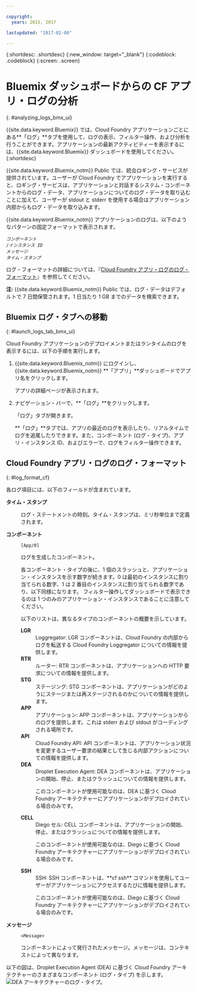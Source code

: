 ```yaml
---

copyright:
  years: 2015, 2017

lastupdated: "2017-02-06"

---
```



{:shortdesc: .shortdesc}
{:new_window: target="_blank"}
{:codeblock: .codeblock}
{:screen: .screen}

# Bluemix ダッシュボードからの CF アプリ・ログの分析
{: #analyzing_logs_bmx_ui}

{{site.data.keyword.Bluemix}} では、Cloud Foundry アプリケーションごとにある**「ログ」**タブを使用して、ログの表示、フィルター操作、および分析を行うことができます。アプリケーションの最新アクティビティーを表示するには、{{site.data.keyword.Bluemix}} ダッシュボードを使用してください。
{:shortdesc}

{{site.data.keyword.Bluemix_notm}} Public では、統合ロギング・サービスが提供されています。ユーザーが Cloud Foundry でアプリケーションを実行すると、ロギング・サービスは、アプリケーションと対話するシステム・コンポーネントからのログ・データ、アプリケーションについてのログ・データを取り込むことに加えて、ユーザーが stdout と stderr を使用する場合はアプリケーション内部からもログ・データを取り込みます。

{{site.data.keyword.Bluemix_notm}} アプリケーションのログは、以下のようなパターンの固定フォーマットで表示されます。

<code><var class="keyword varname">コンポーネント </var>/<var class="keyword varname">インスタンス ID </var>     <var class="keyword varname">メッセージ </var>     <var class="keyword varname">タイム・スタンプ</var></code>
   
ログ・フォーマットの詳細については、『[Cloud Foundry アプリ・ログのログ・フォーマット](logging_view_dashboard.html#log_format_cf)』を参照してください。

**注:** {{site.data.keyword.Bluemix_notm}} Public では、ログ・データはデフォルトで 7 日間保管されます。1 日当たり 1 GB までのデータを検索できます。



##  Bluemix ログ・タブへの移動
{: #launch_logs_tab_bmx_ui}

Cloud Foundry アプリケーションのデプロイメントまたはランタイムのログを表示するには、以下の手順を実行します。

1. {{site.data.keyword.Bluemix_notm}} にログインし、{{site.data.keyword.Bluemix_notm}} **「アプリ」**ダッシュボードでアプリ名をクリックします。 

    アプリの詳細ページが表示されます。
    
2. ナビゲーション・バーで、**「ログ」**をクリックします。

    「ログ」タブが開きます。 
    
    **「ログ」**タブでは、アプリの最近のログを表示したり、リアルタイムでログを追尾したりできます。また、コンポーネント (ログ・タイプ)、アプリ・インスタンス ID、およびエラーで、ログをフィルター操作できます。



## Cloud Foundry アプリ・ログのログ・フォーマット
{: #log_format_cf}

各ログ項目には、以下のフィールドが含まれています。

<dl>
<dt><strong>タイム・スタンプ</strong></dt>
<dd>
<p>ログ・ステートメントの時刻。タイム・スタンプは、ミリ秒単位まで定義されます。</p>
</dd>

<dt><strong>コンポーネント</strong></dt>
<dd>
<pre class="pre screen"><code>[App/0]</code></pre>
<p>ログを生成したコンポーネント。</p>
<p>各コンポーネント・タイプの後に、1 個のスラッシュと、アプリケーション・インスタンスを示す数字が続きます。0 は最初のインスタンスに割り当てられる数字、1 は 2 番目のインスタンスに割り当てられる数字であり、以下同様になります。
フィルター操作してダッシュボードで表示できるのは 1 つのみのアプリケーション・インスタンスであることに注意してください。</p>
<p>以下のリストは、異なるタイプのコンポーネントの概要を示しています。</p>

<dl>
<dt><strong>LGR</strong></dt>
<dd>Loggregator: LGR コンポーネントは、Cloud Foundry の内部からログを転送する Cloud Foundry Loggregator についての情報を提供します。</dd>

<dt><strong>RTR</strong></dt>
<dd>ルーター: RTR コンポーネントは、アプリケーションへの HTTP 要求についての情報を提供します。</dd>

<dt><strong>STG</strong></dt>
<dd>ステージング: STG コンポーネントは、アプリケーションがどのようにステージまたは再ステージされるのかについての情報を提供します。</dd>

<dt><strong>APP</strong></dt>
<dd>アプリケーション: APP コンポーネントは、アプリケーションからのログを提供します。これは stderr および stdout がコーディングされる場所です。
</dd>

<dt><strong>API</strong></dt>
<dd>Cloud Foundry API: API コンポーネントは、アプリケーション状況を変更するユーザー要求の結果として生じる内部アクションについての情報を提供します。</dd>

<dt><strong>DEA</strong></dt>
<dd>Droplet Execution Agent: DEA コンポーネントは、アプリケーションの開始、停止、またはクラッシュについての情報を提供します。
<p>このコンポーネントが使用可能なのは、DEA に基づく Cloud Foundry アーキテクチャーにアプリケーションがデプロイされている場合のみです。</p></dd>

<dt><strong>CELL</strong></dt>
<dd>Diego セル: CELL コンポーネントは、アプリケーションの開始、停止、またはクラッシュについての情報を提供します。
<p>このコンポーネントが使用可能なのは、Diego に基づく Cloud Foundry アーキテクチャーにアプリケーションがデプロイされている場合のみです。</p></dd>

<dt><strong>SSH</strong></dt>
<dd>SSH: SSH コンポーネントは、**cf ssh** コマンドを使用してユーザーがアプリケーションにアクセスするたびに情報を提供します。
<p>このコンポーネントが使用可能なのは、Diego に基づく Cloud Foundry アーキテクチャーにアプリケーションがデプロイされている場合のみです。</p></dd>

</dl>
</dd>

<dt><strong>メッセージ</strong></dt>
<dd>
<pre class="pre screen"><code>&lt;<var class="keyword varname">Message</var>&gt;</code></pre>
<p>コンポーネントによって発行されたメッセージ。メッセージは、コンテキストによって異なります。</p>
</dd>
</dl>

以下の図は、Droplet Execution Agent (DEA) に基づく Cloud Foundry アーキテクチャーのさまざまなコンポーネント (ログ・タイプ) を示します。 ![DEA アーキテクチャーのログ・タイプ。](images/logging_F1.png "Droplet Execution Agent に基づく Cloud Foundry アーキテクチャーのコンポーネント。")



